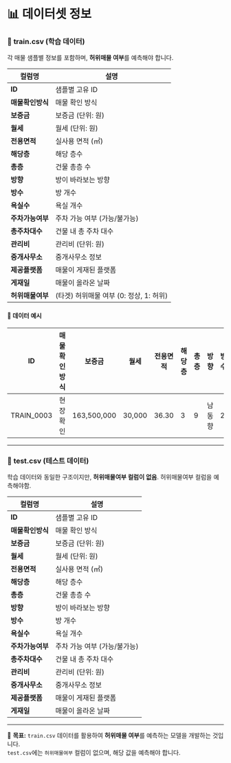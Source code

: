 # 📊 데이터셋 정보  
 
### 🔹 **train.csv (학습 데이터)**  
각 매물 샘플별 정보를 포함하며, **허위매물 여부**를 예측해야 합니다.  

| 컬럼명 | 설명 |
|--------|------|
| **ID** | 샘플별 고유 ID |
| **매물확인방식** | 매물 확인 방식 |
| **보증금** | 보증금 (단위: 원) |
| **월세** | 월세 (단위: 원) |
| **전용면적** | 실사용 면적 (㎡) |
| **해당층** | 해당 층수 |
| **총층** | 건물 총층 수 |
| **방향** | 방이 바라보는 방향 |
| **방수** | 방 개수 |
| **욕실수** | 욕실 개수 |
| **주차가능여부** | 주차 가능 여부 (가능/불가능) |
| **총주차대수** | 건물 내 총 주차 대수 |
| **관리비** | 관리비 (단위: 원) |
| **중개사무소** | 중개사무소 정보 |
| **제공플랫폼** | 매물이 게재된 플랫폼 |
| **게재일** | 매물이 올라온 날짜 |
| **허위매물여부** | (타겟) 허위매물 여부 (0: 정상, 1: 허위) |

#### 📌 **데이터 예시**
| ID | 매물확인방식 | 보증금 | 월세 | 전용면적 | 해당층 | 총층 | 방향 | 방수 | 욕실수 | 주차가능여부 | 총주차대수 | 관리비 | 중개사무소 | 제공플랫폼 | 게재일 | 허위매물여부 |
|----|------------|--------|------|--------|------|----|----|----|----|------|----|----|----|----|----|----|
| TRAIN_0003 | 현장확인 | 163,500,000 | 30,000 | 36.30 | 3 | 9 | 남동향 | 2 | 1 | 가능 | 13 | 10 | G52Iz8V2B9 | A플랫폼 | 2024-11-26 | 0 |

---

### 🔹 **test.csv (테스트 데이터)**  
학습 데이터와 동일한 구조이지만, **허위매물여부 컬럼이 없음**.
허위매물여부 컬럼을 예측해야함.

| 컬럼명 | 설명 |
|--------|------|
| **ID** | 샘플별 고유 ID |
| **매물확인방식** | 매물 확인 방식 |
| **보증금** | 보증금 (단위: 원) |
| **월세** | 월세 (단위: 원) |
| **전용면적** | 실사용 면적 (㎡) |
| **해당층** | 해당 층수 |
| **총층** | 건물 총층 수 |
| **방향** | 방이 바라보는 방향 |
| **방수** | 방 개수 |
| **욕실수** | 욕실 개수 |
| **주차가능여부** | 주차 가능 여부 (가능/불가능) |
| **총주차대수** | 건물 내 총 주차 대수 |
| **관리비** | 관리비 (단위: 원) |
| **중개사무소** | 중개사무소 정보 |
| **제공플랫폼** | 매물이 게재된 플랫폼 |
| **게재일** | 매물이 올라온 날짜 |

---

📌 **목표:** `train.csv` 데이터를 활용하여 **허위매물 여부**를 예측하는 모델을 개발하는 것입니다.  
`test.csv`에는 `허위매물여부` 컬럼이 없으며, 해당 값을 예측해야 합니다.  
